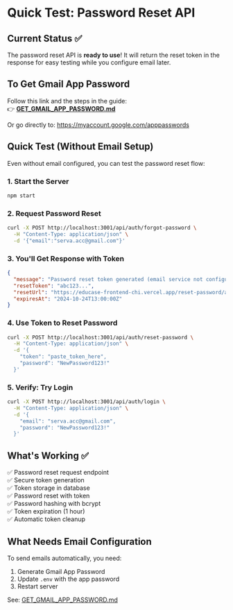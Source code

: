 # Quick Test: Password Reset API

## Current Status ✅

The password reset API is **ready to use**! It will return the reset token in the response for easy testing while you configure email later.

## To Get Gmail App Password

Follow this link and the steps in the guide:  
👉 **[GET_GMAIL_APP_PASSWORD.md](./GET_GMAIL_APP_PASSWORD.md)**

Or go directly to: https://myaccount.google.com/apppasswords

## Quick Test (Without Email Setup)

Even without email configured, you can test the password reset flow:

### 1. Start the Server
```bash
npm start
```

### 2. Request Password Reset
```bash
curl -X POST http://localhost:3001/api/auth/forgot-password \
  -H "Content-Type: application/json" \
  -d '{"email":"serva.acc@gmail.com"}'
```

### 3. You'll Get Response with Token
```json
{
  "message": "Password reset token generated (email service not configured)",
  "resetToken": "abc123...",
  "resetUrl": "https://educase-frontend-chi.vercel.app/reset-password/abc123...",
  "expiresAt": "2024-10-24T13:00:00Z"
}
```

### 4. Use Token to Reset Password
```bash
curl -X POST http://localhost:3001/api/auth/reset-password \
  -H "Content-Type: application/json" \
  -d '{
    "token": "paste_token_here",
    "password": "NewPassword123!"
  }'
```

### 5. Verify: Try Login
```bash
curl -X POST http://localhost:3001/api/auth/login \
  -H "Content-Type: application/json" \
  -d '{
    "email": "serva.acc@gmail.com",
    "password": "NewPassword123!"
  }'
```

## What's Working ✅

✅ Password reset request endpoint  
✅ Secure token generation  
✅ Token storage in database  
✅ Password reset with token  
✅ Password hashing with bcrypt  
✅ Token expiration (1 hour)  
✅ Automatic token cleanup  

## What Needs Email Configuration

To send emails automatically, you need:
1. Generate Gmail App Password
2. Update `.env` with the app password
3. Restart server

See: [GET_GMAIL_APP_PASSWORD.md](./GET_GMAIL_APP_PASSWORD.md)

